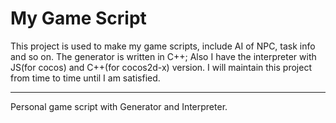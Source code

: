 # My Game Script

This project is used to make my game scripts, include AI of NPC, task info and so on.
The generator is written in C++; Also I have the interpreter with JS(for cocos) and C++(for cocos2d-x) version.
I will maintain this project from time to time until I am satisfied.

---

Personal game script with Generator and Interpreter.
